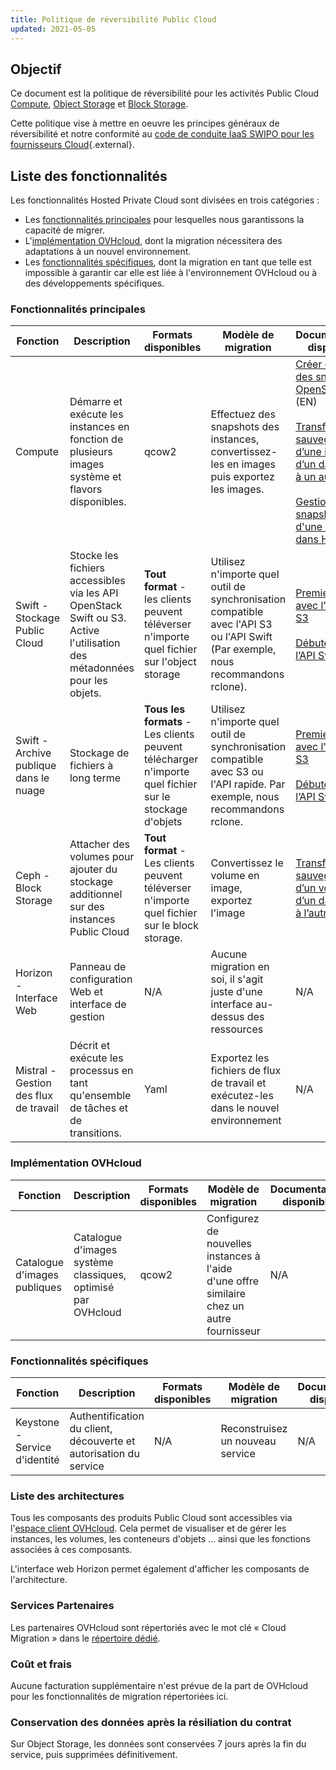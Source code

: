 ```yaml
---
title: Politique de réversibilité Public Cloud
updated: 2021-05-05
---
```


## Objectif

Ce document est la politique de réversibilité pour les activités Public Cloud [Compute](https://www.ovhcloud.com/fr-ca/public-cloud/compute/), [Object Storage](https://www.ovhcloud.com/fr-ca/public-cloud/object-storage/) et [Block Storage](https://www.ovhcloud.com/fr-ca/public-cloud/block-storage/).

Cette politique vise à mettre en oeuvre les principes généraux de réversibilité et notre conformité au [code de conduite IaaS SWIPO pour les fournisseurs Cloud](https://swipo.eu/download-section/copyrighted-downloads/){.external}.

## Liste des fonctionnalités

Les fonctionnalités Hosted Private Cloud sont divisées en trois catégories :

- Les [fonctionnalités principales](03-public-cloud-reversibility-policy_#fonctionnalites-principales.) pour lesquelles nous garantissons la capacité de migrer.
- L'[implémentation OVHcloud](03-public-cloud-reversibility-policy_#ovhcloud-implementation.), dont la migration nécessitera des adaptations à un nouvel environnement.
- Les [fonctionnalités spécifiques](#fonctions-specifiques.), dont la migration en tant que telle est impossible à garantir car elle est liée à l'environnement OVHcloud ou à des développements spécifiques.

### Fonctionnalités principales <a name="fonctionnalites-principales"></a>

|Fonction|Description|Formats disponibles|Modèle de migration|Documentation disponible|
|---|---|---|---|---|
|Compute|Démarre et exécute les instances en fonction de plusieurs images système et flavors disponibles.|qcow2|Effectuez des snapshots des instances, convertissez-les en images puis exportez les images.|[Créer et utiliser des snapshots OpenStack](https://www.ovh.com/blog/create-and-use-openstack-snapshots/) (EN)<br><br>[Transférer la sauvegarde d’une instance d’un datacenter à un autre](transfer_instance_backup_from_one_datacentre_to_another1.)<br><br>[Gestion des snapshots d'une instance dans Horizon](managing_snapshots_in_horizon1.)|
|Swift - Stockage Public Cloud|Stocke les fichiers accessibles via les API OpenStack Swift ou S3. Active l'utilisation des métadonnées pour les objets.|**Tout format** - les clients peuvent téléverser n'importe quel fichier sur l'object storage|Utilisez n'importe quel outil de synchronisation compatible avec l'API S3 ou l'API Swift (Par exemple, nous recommandons rclone).|[Premiers pas avec l'API Swift S3](pcs_getting_started_with_the_swift_s3_api1.)<br><br>[Débuter avec l’API Swift](pcs_getting_started_with_the_swift_api1.)|
|Swift - Archive publique dans le nuage|Stockage de fichiers à long terme|**Tous les formats** - Les clients peuvent télécharger n'importe quel fichier sur le stockage d'objets|Utilisez n'importe quel outil de synchronisation compatible avec S3 ou l'API rapide. Par exemple, nous recommandons rclone.|[Premiers pas avec l'API Swift S3](pcs_getting_started_with_the_swift_s3_api1.)<br><br>[Débuter avec l’API Swift](pcs_getting_started_with_the_swift_api1.)|
|Ceph - Block Storage|Attacher des volumes pour ajouter du stockage additionnel sur des instances Public Cloud|**Tout format** - Les clients peuvent téléverser n'importe quel fichier sur le block storage.|Convertissez le volume en image, exportez l'image|[Transférer la sauvegarde d’un volume d’un datacenter à l’autre](transfer_volume_backup_from_one_datacentre_to_another1.)|
|Horizon - Interface Web|Panneau de configuration Web et interface de gestion|N/A|Aucune migration en soi, il s'agit juste d'une interface au-dessus des ressources|N/A|
|Mistral - Gestion des flux de travail|Décrit et exécute les processus en tant qu'ensemble de tâches et de transitions.|Yaml|Exportez les fichiers de flux de travail et exécutez-les dans le nouvel environnement|N/A|

### Implémentation OVHcloud <a name="ovhcloud-implementation"></a>

|Fonction|Description|Formats disponibles|Modèle de migration|Documentation disponible|
|---|---|---|---|---|
|Catalogue d'images publiques|Catalogue d'images système classiques, optimisé par OVHcloud|qcow2|Configurez de nouvelles instances à l'aide d'une offre similaire chez un autre fournisseur|N/A|

### Fonctionnalités spécifiques <a name="fonctionnalites-specifiques"></a>

|Fonction|Description|Formats disponibles|Modèle de migration|Documentation disponible|
|---|---|---|---|---|
|Keystone - Service d'identité|Authentification du client, découverte et autorisation du service|N/A|Reconstruisez un nouveau service|N/A|

### Liste des architectures

Tous les composants des produits Public Cloud sont accessibles via l'[espace client OVHcloud](https://ca.ovh.com/auth/?action=gotomanager&from=https://www.ovh.com/ca/fr/&ovhSubsidiary=qc). Cela permet de visualiser et de gérer les instances, les volumes, les conteneurs d'objets ... ainsi que les fonctions associées à ces composants.

L'interface web Horizon permet également d'afficher les composants de l'architecture.

### Services Partenaires

Les partenaires OVHcloud sont répertoriés avec le mot clé « Cloud Migration » dans le [répertoire dédié](https://partner.ovhcloud.com/fr-ca/directory/).

### Coût et frais

Aucune facturation supplémentaire n'est prévue de la part de OVHcloud pour les fonctionnalités de migration répertoriées ici.

### Conservation des données après la résiliation du contrat

Sur Object Storage, les données sont conservées 7 jours après la fin du service, puis supprimées définitivement.
